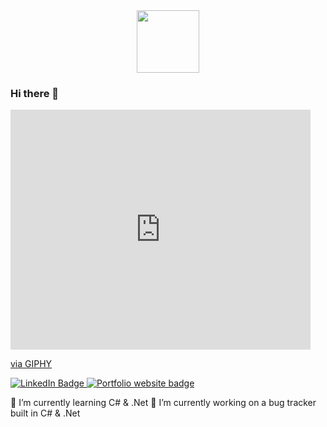 <div id="header" align="center">
  <img src="https://giphy.com/embed/df0cUZrXQ8jt3HpoTK" width="100"/>
<!--        src="https://media.giphy.com/media/df0cUZrXQ8jt3HpoTK/giphy.gif"  -->
    
</div>

### Hi there 👋


<iframe src="https://giphy.com/embed/df0cUZrXQ8jt3HpoTK" width="480" height="384" frameBorder="0" class="giphy-embed" allowFullScreen></iframe><p><a href="https://giphy.com/gifs/mgm-studios-hackers-mgm-studios-df0cUZrXQ8jt3HpoTK">via GIPHY</a></p>


<div id="badges">
  <a href="https://www.linkedin.com/in/oliver-fox-uk/" target="_blank">
    <img src="https://img.shields.io/badge/LinkedIn-blue?style=for-the-badge&logo=linkedin&logoColor=white" alt="LinkedIn Badge"/>
  </a>
  <a href="http://oliverfox.uk/" target="_blank">
    <img src="https://img.shields.io/badge/Website-Oliverfox.uk-blueviolet" alt="Portfolio website badge"/>
  </a>
</div>

🌱 I’m currently learning C# & .Net
🔭 I’m currently working on a bug tracker built in C# & .Net


<!--
**digel4/digel4** is a ✨ _special_ ✨ repository because its `README.md` (this file) appears on your GitHub profile.

Here are some ideas to get you started:

🔭 I’m currently working on ...
- 🌱 I’m currently learning ...
- 👯 I’m looking to collaborate on ...
- 🤔 I’m looking for help with ...
- 💬 Ask me about ...
- 📫 How to reach me: ...
- 😄 Pronouns: ...
- ⚡ Fun fact: ...
-->
